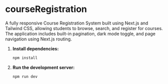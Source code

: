 # courseRegistration
A fully responsive Course Registration System built using Next.js and Tailwind CSS, allowing students to browse, search, and register for courses. The application includes built-in pagination, dark mode toggle, and page navigation using Next.js routing.
1. **Install dependencies:**
   ```sh
   npm install
   ```

2. **Run the development server:**
   ```sh
   npm run dev
   ```
